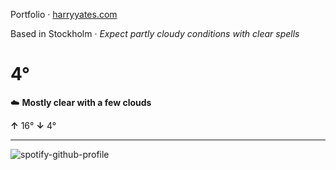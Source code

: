 Portfolio · [harryyates.com](https://harryyates.com)

<!-- WEATHER_START -->
Based in Stockholm · *Expect partly cloudy conditions with clear spells*

# 4°
☁️ **Mostly clear with a few clouds**

**↑** 16° **↓** 4°

---
<!-- WEATHER_END -->

<p align="left">
  <a>
    <img src="https://spotify-github-profile.kittinanx.com/api/view?uid=bigbello&cover_image=true&theme=natemoo-re&show_offline=true&background_color=121212&interchange=false&bar_color=53b14f&bar_color_cover=false" alt="spotify-github-profile">
  </a>
</p>